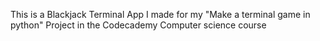 This is a Blackjack Terminal App I made for my "Make a terminal game in python" Project in the Codecademy Computer science course
